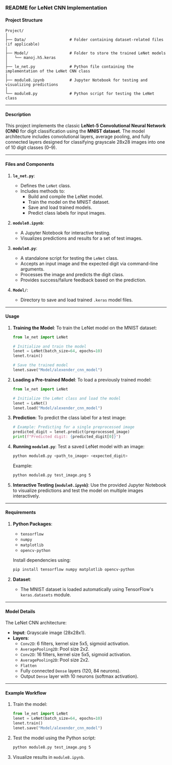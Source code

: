 ### README for LeNet CNN Implementation

#### Project Structure
```
Project/
│
├── Data/                   # Folder containing dataset-related files (if applicable)
│
├── Model/                  # Folder to store the trained LeNet models
│   └── manoj.h5.keras 
│
├── le_net.py               # Python file containing the implementation of the LeNet CNN class
│
├── module8.ipynb           # Jupyter Notebook for testing and visualizing predictions
│
└── module8.py              # Python script for testing the LeNet class
```

---

#### Description

This project implements the classic **LeNet-5 Convolutional Neural Network (CNN)** for digit classification using the **MNIST dataset**. The model architecture includes convolutional layers, average pooling, and fully connected layers designed for classifying grayscale 28x28 images into one of 10 digit classes (0–9).

---

#### Files and Components

1. **`le_net.py`**:
   - Defines the `LeNet` class.
   - Includes methods to:
     - Build and compile the LeNet model.
     - Train the model on the MNIST dataset.
     - Save and load trained models.
     - Predict class labels for input images.

2. **`module8.ipynb`**:
   - A Jupyter Notebook for interactive testing.
   - Visualizes predictions and results for a set of test images.

3. **`module8.py`**:
   - A standalone script for testing the `LeNet` class.
   - Accepts an input image and the expected digit via command-line arguments.
   - Processes the image and predicts the digit class.
   - Provides success/failure feedback based on the prediction.

4. **`Model/`**:
   - Directory to save and load trained `.keras` model files.

---

#### Usage

1. **Training the Model**:
   To train the LeNet model on the MNIST dataset:
   ```python
   from le_net import LeNet

   # Initialize and train the model
   lenet = LeNet(batch_size=64, epochs=10)
   lenet.train()

   # Save the trained model
   lenet.save("Model/alexender_cnn_model")
   ```

2. **Loading a Pre-trained Model**:
   To load a previously trained model:
   ```python
   from le_net import LeNet

   # Initialize the LeNet class and load the model
   lenet = LeNet()
   lenet.load("Model/alexender_cnn_model")
   ```

3. **Prediction**:
   To predict the class label for a test image:
   ```python
   # Example: Predicting for a single preprocessed image
   predicted_digit = lenet.predict(preprocessed_image)
   print(f"Predicted digit: {predicted_digit[0]}")
   ```

4. **Running `module8.py`**:
   Test a saved LeNet model with an image:
   ```bash
   python module8.py <path_to_image> <expected_digit>
   ```

   Example:
   ```bash
   python module8.py test_image.png 5
   ```

5. **Interactive Testing (`module8.ipynb`)**:
   Use the provided Jupyter Notebook to visualize predictions and test the model on multiple images interactively.

---

#### Requirements

1. **Python Packages**:
   - `tensorflow`
   - `numpy`
   - `matplotlib`
   - `opencv-python`

   Install dependencies using:
   ```bash
   pip install tensorflow numpy matplotlib opencv-python
   ```

2. **Dataset**:
   - The MNIST dataset is loaded automatically using TensorFlow's `keras.datasets` module.

---

#### Model Details

The LeNet CNN architecture:
- **Input**: Grayscale image (28x28x1).
- **Layers**:
  - `Conv2D`: 6 filters, kernel size 5x5, sigmoid activation.
  - `AveragePooling2D`: Pool size 2x2.
  - `Conv2D`: 16 filters, kernel size 5x5, sigmoid activation.
  - `AveragePooling2D`: Pool size 2x2.
  - `Flatten`
  - Fully connected `Dense` layers (120, 84 neurons).
  - Output `Dense` layer with 10 neurons (softmax activation).

---

#### Example Workflow

1. Train the model:
   ```python
   from le_net import LeNet
   lenet = LeNet(batch_size=64, epochs=10)
   lenet.train()
   lenet.save("Model/alexender_cnn_model")
   ```

2. Test the model using the Python script:
   ```bash
   python module8.py test_image.png 5
   ```

3. Visualize results in `module8.ipynb`.